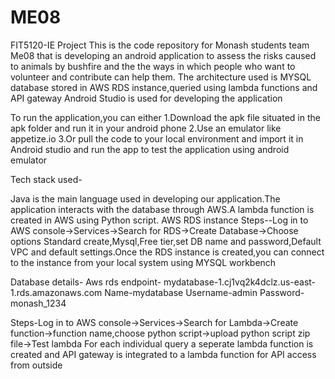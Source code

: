 # ME08
FIT5120-IE Project
This is the code repository for Monash students team Me08 that is developing an android application to assess 
the risks caused to animals by bushfire and the the ways in which people who want to volunteer and contribute can help them.
The architecture used is MYSQL database stored in AWS RDS instance,queried using lambda functions and API gateway 
Android Studio is used for developing the application


To run the application,you can either 
1.Download the apk file situated in the apk folder and run it in your android phone 
2.Use an emulator like appetize.io
3.Or pull the code to your local environment and import it in Android studio and run the app to test the application using android emulator

Tech stack used-

Java is the main language used in developing our application.The application interacts with the database through AWS.A lambda function is created in AWS using Python script.
AWS RDS instance Steps--Log in to AWS console->Services->Search for RDS->Create Database->Choose options Standard create,Mysql,Free tier,set DB name and password,Default VPC and default settings.Once the RDS instance is created,you can connect to the instance from your local system using MYSQL workbench

Database details-
Aws rds endpoint- mydatabase-1.cj1vq2k4dclz.us-east-1.rds.amazonaws.com
Name-mydatabase
Username-admin
Password-monash_1234


Steps-Log in to AWS console->Services->Search for Lambda->Create function->function name,choose python script->upload python script zip file->Test lambda
For each individual query a seperate lambda function is created and API gateway is integrated to a lambda function for API access from outside

